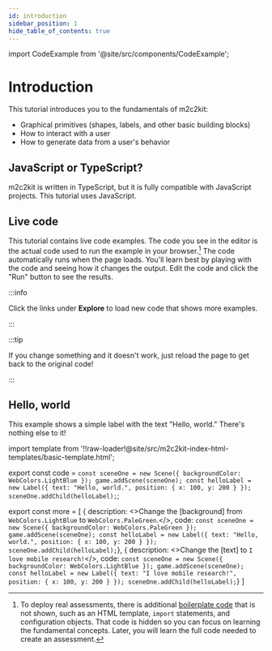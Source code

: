 ```yaml
---
id: introduction
sidebar_position: 1
hide_table_of_contents: true
---
```


import CodeExample from '@site/src/components/CodeExample';

# Introduction

This tutorial introduces you to the fundamentals of m2c2kit:

- Graphical primitives (shapes, labels, and other basic building blocks)
- How to interact with a user
- How to generate data from a user's behavior

## JavaScript or TypeScript?

m2c2kit is written in TypeScript, but it is fully compatible with JavaScript projects. This tutorial uses JavaScript.

## Live code

This tutorial contains live code examples. The code you see in the editor is the actual code used to run the example in your browser.[^1] The code automatically runs when the page loads. You'll learn best by playing with the code and seeing how it changes the output. Edit the code and click the "Run" button to see the results.

:::info

Click the links under **Explore** to load new code that shows more examples.

:::

:::tip

If you change something and it doesn't work, just reload the page to get back to the original code!

:::

## Hello, world

This example shows a simple label with the text "Hello, world." There's nothing else to it!

import template from '!!raw-loader!@site/src/m2c2kit-index-html-templates/basic-template.html';

export const code = `const sceneOne = new Scene({ backgroundColor: WebColors.LightBlue });
game.addScene(sceneOne);
const helloLabel = new Label({ text: "Hello, world.", position: { x: 100, y: 200 } });
sceneOne.addChild(helloLabel);`;

export const more = [
{ description: <>Change the [background] from `WebColors.LightBlue` to `WebColors.PaleGreen`.</>,
code: `const sceneOne = new Scene({ backgroundColor: WebColors.PaleGreen });
game.addScene(sceneOne);
const helloLabel = new Label({ text: "Hello, world.", position: { x: 100, y: 200 } });
sceneOne.addChild(helloLabel);`},
{ description: <>Change the [text] to `I love mobile research!`</>,
code: `const sceneOne = new Scene({ backgroundColor: WebColors.LightBlue });
game.addScene(sceneOne);
const helloLabel = new Label({
    text: "I love mobile research!",
    position: { x: 100, y: 200 }
});
sceneOne.addChild(helloLabel);`}
]

<CodeExample code={code} more={more} template={template}/>

[^1]: To deploy real assessments, there is additional [boilerplate code](https://en.wikipedia.org/wiki/Boilerplate_code) that is not shown, such as an HTML template, `import` statements, and configuration objects. That code is hidden so you can focus on learning the fundamental concepts. Later, you will learn the full code needed to create an assessment.

